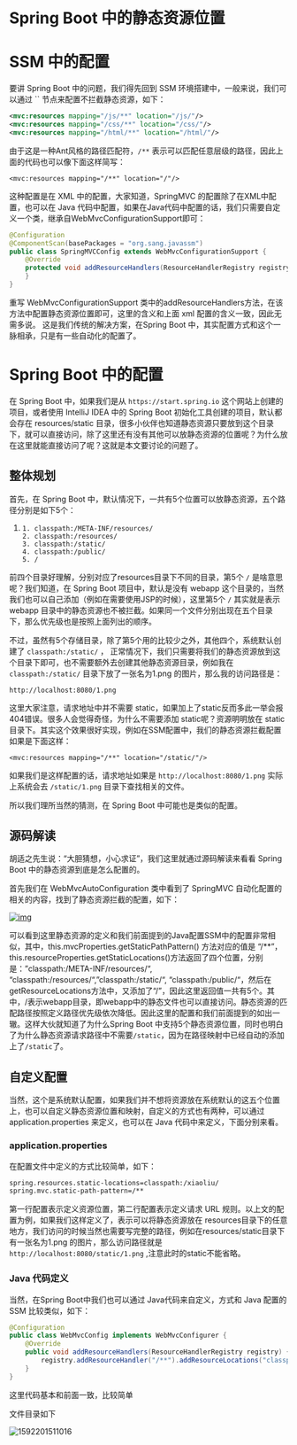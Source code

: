# Spring Boot 中的静态资源位置

# SSM 中的配置

要讲 Spring Boot 中的问题，我们得先回到 SSM 环境搭建中，一般来说，我们可以通过 `` 节点来配置不拦截静态资源，如下：

```xml
<mvc:resources mapping="/js/**" location="/js/"/>
<mvc:resources mapping="/css/**" location="/css/"/>
<mvc:resources mapping="/html/**" location="/html/"/>
```

由于这是一种Ant风格的路径匹配符，`/**` 表示可以匹配任意层级的路径，因此上面的代码也可以像下面这样简写：

```
<mvc:resources mapping="/**" location="/"/>
```

这种配置是在 XML 中的配置，大家知道，SpringMVC 的配置除了在XML中配置，也可以在 Java 代码中配置，如果在Java代码中配置的话，我们只需要自定义一个类，继承自WebMvcConfigurationSupport即可：

```java
@Configuration
@ComponentScan(basePackages = "org.sang.javassm")
public class SpringMVCConfig extends WebMvcConfigurationSupport {    
	@Override    
	protected void addResourceHandlers(ResourceHandlerRegistry registry) {        			registry.addResourceHandler("/**").addResourceLocations("/");   
    }
}
```

重写 WebMvcConfigurationSupport 类中的addResourceHandlers方法，在该方法中配置静态资源位置即可，这里的含义和上面 xml 配置的含义一致，因此无需多说。
这是我们传统的解决方案，在Spring Boot 中，其实配置方式和这个一脉相承，只是有一些自动化的配置了。

# Spring Boot 中的配置

在 Spring Boot 中，如果我们是从 `https://start.spring.io` 这个网站上创建的项目，或者使用 IntelliJ IDEA 中的 Spring Boot 初始化工具创建的项目，默认都会存在 resources/static 目录，很多小伙伴也知道静态资源只要放到这个目录下，就可以直接访问，除了这里还有没有其他可以放静态资源的位置呢？为什么放在这里就能直接访问了呢？这就是本文要讨论的问题了。

## 整体规划

首先，在 Spring Boot 中，默认情况下，一共有5个位置可以放静态资源，五个路径分别是如下5个：

1. ```
   1. classpath:/META-INF/resources/
   2. classpath:/resources/
   3. classpath:/static/
   4. classpath:/public/
   5. /
   ```

   

前四个目录好理解，分别对应了resources目录下不同的目录，第5个 `/` 是啥意思呢？我们知道，在 Spring Boot 项目中，默认是没有 webapp 这个目录的，当然我们也可以自己添加（例如在需要使用JSP的时候），这里第5个 `/` 其实就是表示 webapp 目录中的静态资源也不被拦截。如果同一个文件分别出现在五个目录下，那么优先级也是按照上面列出的顺序。

不过，虽然有5个存储目录，除了第5个用的比较少之外，其他四个，系统默认创建了 `classpath:/static/` ， 正常情况下，我们只需要将我们的静态资源放到这个目录下即可，也不需要额外去创建其他静态资源目录，例如我在 `classpath:/static/` 目录下放了一张名为1.png 的图片，那么我的访问路径是：

```
http://localhost:8080/1.png
```

这里大家注意，请求地址中并不需要 static，如果加上了static反而多此一举会报404错误。很多人会觉得奇怪，为什么不需要添加 static呢？资源明明放在 static 目录下。其实这个效果很好实现，例如在SSM配置中，我们的静态资源拦截配置如果是下面这样：

```
<mvc:resources mapping="/**" location="/static/"/>
```

如果我们是这样配置的话，请求地址如果是 `http://localhost:8080/1.png` 实际上系统会去 `/static/1.png` 目录下查找相关的文件。

所以我们理所当然的猜测，在 Spring Boot 中可能也是类似的配置。

## 源码解读

胡适之先生说：“大胆猜想，小心求证”，我们这里就通过源码解读来看看 Spring Boot 中的静态资源到底是怎么配置的。

首先我们在 WebMvcAutoConfiguration 类中看到了 SpringMVC 自动化配置的相关的内容，找到了静态资源拦截的配置，如下：

[![img](http://www.javaboy.org/images/sb/21-1.png)](http://www.javaboy.org/images/sb/21-1.png)

可以看到这里静态资源的定义和我们前面提到的Java配置SSM中的配置非常相似，其中，this.mvcProperties.getStaticPathPattern() 方法对应的值是 “/**”，this.resourceProperties.getStaticLocations()方法返回了四个位置，分别是：”classpath:/META-INF/resources/“, “classpath:/resources/“,”classpath:/static/“, “classpath:/public/“，然后在getResourceLocations方法中，又添加了“/”，因此这里返回值一共有5个。其中，/表示webapp目录，即webapp中的静态文件也可以直接访问。静态资源的匹配路径按照定义路径优先级依次降低。因此这里的配置和我们前面提到的如出一辙。这样大伙就知道了为什么Spring Boot 中支持5个静态资源位置，同时也明白了为什么静态资源请求路径中不需要`/static`，因为在路径映射中已经自动的添加上了`/static`了。

## 自定义配置

当然，这个是系统默认配置，如果我们并不想将资源放在系统默认的这五个位置上，也可以自定义静态资源位置和映射，自定义的方式也有两种，可以通过 application.properties 来定义，也可以在 Java 代码中来定义，下面分别来看。

### application.properties

在配置文件中定义的方式比较简单，如下：

```xml
spring.resources.static-locations=classpath:/xiaoliu/
spring.mvc.static-path-pattern=/**
```

第一行配置表示定义资源位置，第二行配置表示定义请求 URL 规则。以上文的配置为例，如果我们这样定义了，表示可以将静态资源放在 resources目录下的任意地方，我们访问的时候当然也需要写完整的路径，例如在resources/static目录下有一张名为1.png 的图片，那么访问路径就是 `http://localhost:8080/static/1.png` ,注意此时的static不能省略。

### Java 代码定义

当然，在Spring Boot中我们也可以通过 Java代码来自定义，方式和 Java 配置的 SSM 比较类似，如下：

```java
@Configuration
public class WebMvcConfig implements WebMvcConfigurer {
    @Override
    public void addResourceHandlers(ResourceHandlerRegistry registry) {
        registry.addResourceHandler("/**").addResourceLocations("classpath:/xiaoliu/");
    }
}
```

这里代码基本和前面一致，比较简单

文件目录如下

![1592201511016](C:\Users\MI\AppData\Roaming\Typora\typora-user-images\1592201511016.png)

